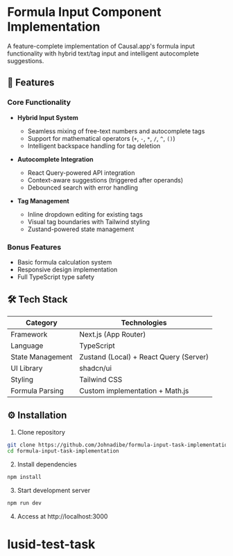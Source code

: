 # Formula Input Component Implementation

A feature-complete implementation of Causal.app's formula input functionality with hybrid text/tag input and intelligent autocomplete suggestions.

## 🚀 Features

### Core Functionality

- **Hybrid Input System**

  - Seamless mixing of free-text numbers and autocomplete tags
  - Support for mathematical operators (`+`, `-`, `*`, `/`, `^`, `()`)
  - Intelligent backspace handling for tag deletion

- **Autocomplete Integration**

  - React Query-powered API integration
  - Context-aware suggestions (triggered after operands)
  - Debounced search with error handling

- **Tag Management**
  - Inline dropdown editing for existing tags
  - Visual tag boundaries with Tailwind styling
  - Zustand-powered state management

### Bonus Features

- Basic formula calculation system
- Responsive design implementation
- Full TypeScript type safety

## 🛠 Tech Stack

| Category         | Technologies                           |
| ---------------- | -------------------------------------- |
| Framework        | Next.js (App Router)                   |
| Language         | TypeScript                             |
| State Management | Zustand (Local) + React Query (Server) |
| UI Library       | shadcn/ui                              |
| Styling          | Tailwind CSS                           |
| Formula Parsing  | Custom implementation + Math.js        |

## ⚙️ Installation

1. Clone repository

```bash
git clone https://github.com/Johnadibe/formula-input-task-implementation.git
cd formula-input-task-implementation
```

2. Install dependencies

```bash
npm install
```

3. Start development server

```bash
npm run dev
```

4. Access at http://localhost:3000
# lusid-test-task

